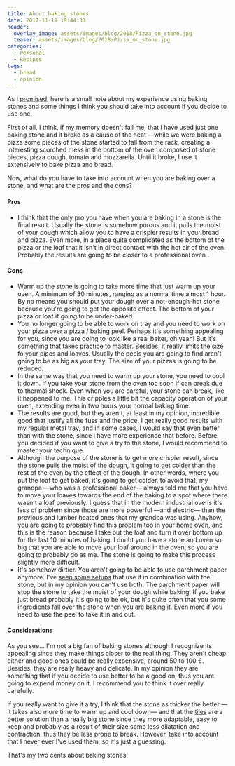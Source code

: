 ```yaml
---
title: About baking stones
date: 2017-11-19 19:44:33
header:
  overlay_image: assets/images/blog/2018/Pizza_on_stone.jpg
  teaser: assets/images/blog/2018/Pizza_on_stone.jpg
categories:
  - Personal
  - Recipes
tags:
  - bread
  - opinion
---
```

As I [promised](/blog/2017/11/19/pizza-recipe/), here is a small note about my experience using baking stones and some things I think you should take into account if you decide to use one.

First of all, I think, if my memory doesn't fail me, that I have used just one baking stone and it broke as a cause of the heat —while we were baking a pizza some pieces of the stone started to fall from the rack, creating a interesting scorched mess in the bottom of the oven composed of stone pieces, pizza dough, tomato and mozzarella. Until it broke, I use it extensively to bake pizza and bread.

Now, what do you have to take into account when you are baking over a stone, and what are the pros and the cons?

#### Pros

  * I think that the only pro you have when you are baking in a stone is the final result. Usually the stone is somehow porous and it pulls the moist of your dough which allow you to have a crispier results in your bread and pizza. Even more, in a place quite complicated as the bottom of the pizza or the loaf that it isn't in direct contact with the hot air of the oven. Probably the results are going to be closer to a professional oven .

#### Cons

  * Warm up the stone is going to take more time that just warm up your oven. A minimum of 30 minutes, ranging as a normal time almost 1 hour. By no means you should put your dough over a not-enough-hot stone because you're going to get the opposite effect. The bottom of your pizza or loaf if going to be under-baked.
  * You no longer going to be able to work on tray and you need to work on your pizza over a pizza / baking peel. Perhaps it's something appealing for you, since you are going to look like a real baker, oh yeah! But it's something that takes practice to master. Besides, it really limits the size fo your pipes and loaves. Usually the peels you are going to find aren't going to be as big as your tray. The size of your pizzas is going to be reduced.
  * In the same way that you need to warm up your stone, you need to cool it down. If you take your stone from the oven too soon if can break due to thermal shock. Even when you are careful, your stone can break, like it happened to me. This cripples a little bit the capacity operation of your oven, extending even in two hours your normal baking time.
  * The results are good, but they aren't, at least in my opinion, incredible good that justify all the fuss and the price. I get really good results with my regular metal tray, and in some cases, I would say that even better than with the stone, since I have more experience that before. Before you decided if you want to give a try to the stone, I would recommend to master your technique.
  * Although the purpose of the stone is to get more crispier result, since the stone pulls the moist of the dough, it going to get colder than the rest of the oven by the effect of the dough. In other words, where you put the loaf to get baked, it's going to get colder. to avoid that, my grandpa —who was a professional baker— always told me that you have to move your loaves towards the end of the baking to a spot where there wasn't a loaf previously. I guess that in the modern industrial ovens it's less of problem since those are more powerful —and electric— than the previous and lumber heated ones that my grandpa was using. Anyhow, you are going to probably find this problem too in your home oven, and this is the reason because I take out the loaf and turn it over bottom up for the last 10 minutes of baking. I doubt you have a stone and oven so big that you are able to move your loaf around in the oven, so you are going to probably do as me. The stone is going to make this process slightly more difficult.
  * It's somehow dirtier. You aren't going to be able to use parchment paper anymore. I've [seen some setups](https://www.theperfectloaf.com/baking-with-steam-in-your-home-oven/) that use it in combination with the stone, but in my opinion you can't use both. The parchment paper will stop the stone to take the moist of your dough while baking. If you bake just bread probably it's going to be ok, but it's quite often that you some ingredients fall over the stone when you are baking it. Even more if you need to use the peel to take it in and out.

#### Considerations

As you see… I'm not a big fan of baking stones although I recognize its appealing since they make things closer to the real thing. They aren't cheap either and good ones could be really expensive, around 50 to 100 €. Besides, they are really heavy and delicate. In my opinion they are something that if you decide to use better to be a good on, thus you are going to expend money on it. I recommend you to think it over really carefully.

If you really want to give it a try, I think that the stone as thicker the better —it takes also more time to warm up and cool down— and that the [tiles](https://www.amazon.com/Kitchen-Supply-Stone-Baking-Tiles/dp/B001ET7B1C/ref=sr_1_48?s=home-garden&ie=UTF8&qid=1511105599&sr=1-48&keywords=baking+stones) are a better solution than a really big stone since they more adaptable, easy to keep and probably as a result of their size some less dilatation and contraction, thus they be less prone to break. However, take into account that I never ever I've used them, so it's just a guessing.

That's my two cents about baking stones.

